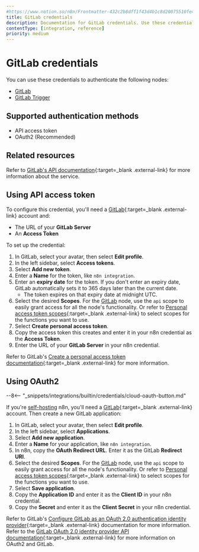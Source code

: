 ```yaml
---
#https://www.notion.so/n8n/Frontmatter-432c2b8dff1f43d4b1c8d20075510fe4
title: GitLab credentials
description: Documentation for GitLab credentials. Use these credentials to authenticate GitLab in n8n, a workflow automation platform.
contentType: [integration, reference]
priority: medium
---
```


# GitLab credentials

You can use these credentials to authenticate the following nodes:

- [GitLab](/integrations/builtin/app-nodes/n8n-nodes-base.gitlab/)
- [GitLab Trigger](/integrations/builtin/trigger-nodes/n8n-nodes-base.gitlabtrigger/)

## Supported authentication methods

- API access token
- OAuth2 (Recommended)

## Related resources

Refer to [GitLab's API documentation](https://docs.gitlab.com/ee/api/rest/){:target=_blank .external-link} for more information about the service.

## Using API access token

To configure this credential, you'll need a [GitLab](https://gitlab.com/){:target=_blank .external-link} account and:

- The URL of your **GitLab Server**
- An **Access Token**

To set up the credential:

1. In GitLab, select your avatar, then select **Edit profile**.
2. In the left sidebar, select **Access tokens**.
3. Select **Add new token**.
4. Enter a **Name** for the token, like `n8n integration`.
5. Enter an **expiry date** for the token. If you don't enter an expiry date, GitLab automatically sets it to 365 days later than the current date.
    - The token expires on that expiry date at midnight UTC.
6. Select the desired **Scopes**. For the [GitLab](/integrations/builtin/app-nodes/n8n-nodes-base.gitlab/) node, use the `api` scope to easily grant access for all the node's functionality. Or refer to [Personal access token scopes](https://docs.gitlab.com/ee/user/profile/personal_access_tokens.html#personal-access-token-scopes){:target=_blank .external-link} to select scopes for the functions you want to use.
7. Select **Create personal access token**.
8. Copy the access token this creates and enter it in your n8n credential as the **Access Token**.
9. Enter the URL of your **GitLab Server** in your n8n credential. 

Refer to GitLab's [Create a personal access token documentation](https://docs.gitlab.com/ee/user/profile/personal_access_tokens.html#create-a-personal-access-token){:target=_blank .external-link} for more information.

## Using OAuth2

--8<-- "_snippets/integrations/builtin/credentials/cloud-oauth-button.md"

If you're [self-hosting](/hosting/) n8n, you'll need a [GitLab](https://gitlab.com/){:target=_blank .external-link} account. Then create a new GitLab application:

1. In GitLab, select your avatar, then select **Edit profile**.
2. In the left sidebar, select **Applications**.
3. Select **Add new application**.
4. Enter a **Name** for your application, like `n8n integration`.
5. In n8n, copy the **OAuth Redirect URL**. Enter it as the GitLab **Redirect URI**.
6. Select the desired **Scopes**. For the [GitLab](/integrations/builtin/app-nodes/n8n-nodes-base.gitlab/) node, use the `api` scope to easily grant access for all the node's functionality. Or refer to [Personal access token scopes](https://docs.gitlab.com/ee/user/profile/personal_access_tokens.html#personal-access-token-scopes){:target=_blank .external-link} to select scopes for the functions you want to use.
6. Select **Save application**.
7. Copy the **Application ID** and enter it as the **Client ID** in your n8n credential.
8. Copy the **Secret** and enter it as the **Client Secret** in your n8n credential.

Refer to GitLab's [Configure GitLab as an OAuth 2.0 authentication identity provider](https://docs.gitlab.com/ee/integration/oauth_provider.html){:target=_blank .external-link} documentation for more information. Refer to the [GitLab OAuth 2.0 identity provider API documentation](https://docs.gitlab.com/ee/api/oauth2.html){:target=_blank .external-link} for more information on OAuth2 and GitLab.
